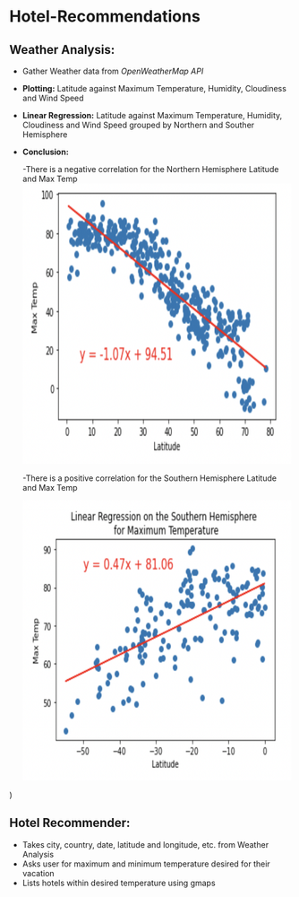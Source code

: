 # Hotel-Recommendations
## Weather Analysis: 
* Gather Weather data from *OpenWeatherMap API*
* **Plotting:** Latitude against Maximum Temperature, Humidity, Cloudiness and Wind Speed
* **Linear Regression:** Latitude against Maximum Temperature, Humidity, Cloudiness and Wind Speed grouped by Northern and Souther Hemisphere
* **Conclusion:** 

  -There is a negative correlation for the Northern Hemisphere Latitude and Max Temp
  <img src="https://github.com/laurenbayson/Hotel-Recommendations/blob/main/Figures/north_maxtemp_corr.png" width="600" height="500">
 
  -There is a positive correlation for the Southern Hemisphere Latitude and Max Temp

  <img src="https://github.com/laurenbayson/Hotel-Recommendations/blob/main/Figures/south_maxtemp_corr.png" width="600" height="500">
)
 ## Hotel Recommender:
 * Takes city, country, date, latitude and longitude, etc.  from Weather Analysis
 * Asks user for maximum and minimum temperature desired for their vacation
 * Lists hotels within desired temperature using gmaps
